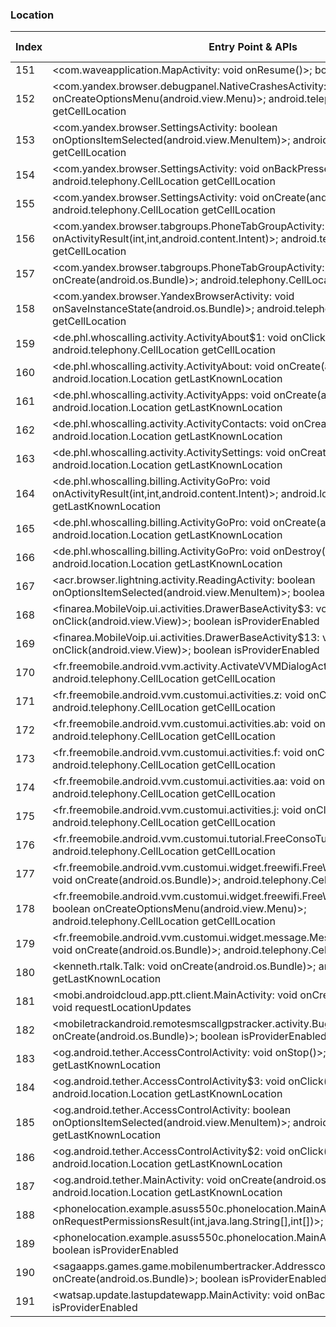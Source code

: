### Location
| Index | Entry Point & APIs | Screen shot | Resource id | Label |
| ------------- | ------------- | ------------- |-------------|-------------|
| 151 | <com.waveapplication.MapActivity: void onResume()>; boolean isProviderEnabled | ![](D:\COSMOS\output\py\Play_win8\Communication\com.waveapplication\com.waveapplication.MapActivity.png) |  | |
| 152 | <com.yandex.browser.debugpanel.NativeCrashesActivity: boolean onCreateOptionsMenu(android.view.Menu)>; android.telephony.CellLocation getCellLocation | ![](D:\COSMOS\output\py\Play_win8\Communication\com.yandex.browser\com.yandex.browser.debugpanel.NativeCrashesActivity.png) |  | |
| 153 | <com.yandex.browser.SettingsActivity: boolean onOptionsItemSelected(android.view.MenuItem)>; android.telephony.CellLocation getCellLocation | ![](D:\COSMOS\output\py\Play_win8\Communication\com.yandex.browser\com.yandex.browser.SettingsActivity.png) |  | |
| 154 | <com.yandex.browser.SettingsActivity: void onBackPressed()>; android.telephony.CellLocation getCellLocation | ![](D:\COSMOS\output\py\Play_win8\Communication\com.yandex.browser\com.yandex.browser.SettingsActivity.png) |  | |
| 155 | <com.yandex.browser.SettingsActivity: void onCreate(android.os.Bundle)>; android.telephony.CellLocation getCellLocation | ![](D:\COSMOS\output\py\Play_win8\Communication\com.yandex.browser\com.yandex.browser.SettingsActivity.png) |  | |
| 156 | <com.yandex.browser.tabgroups.PhoneTabGroupActivity: void onActivityResult(int,int,android.content.Intent)>; android.telephony.CellLocation getCellLocation | ![](D:\COSMOS\output\py\Play_win8\Communication\com.yandex.browser\com.yandex.browser.tabgroups.PhoneTabGroupActivity.png) |  | |
| 157 | <com.yandex.browser.tabgroups.PhoneTabGroupActivity: void onCreate(android.os.Bundle)>; android.telephony.CellLocation getCellLocation | ![](D:\COSMOS\output\py\Play_win8\Communication\com.yandex.browser\com.yandex.browser.tabgroups.PhoneTabGroupActivity.png) |  | |
| 158 | <com.yandex.browser.YandexBrowserActivity: void onSaveInstanceState(android.os.Bundle)>; android.telephony.CellLocation getCellLocation | ![](D:\COSMOS\output\py\Play_win8\Communication\com.yandex.browser\com.yandex.browser.YandexBrowserActivity.png) |  | |
| 159 | <de.phl.whoscalling.activity.ActivityAbout$1: void onClick(android.view.View)>; android.telephony.CellLocation getCellLocation | ![](D:\COSMOS\output\py\Play_win8\Communication\de.phl.whoscalling\de.phl.whoscalling.activity.ActivityAbout.png) |  | F |
| 160 | <de.phl.whoscalling.activity.ActivityAbout: void onCreate(android.os.Bundle)>; android.location.Location getLastKnownLocation | ![](D:\COSMOS\output\py\Play_win8\Communication\de.phl.whoscalling\de.phl.whoscalling.activity.ActivityAbout.png) |  | F |
| 161 | <de.phl.whoscalling.activity.ActivityApps: void onCreate(android.os.Bundle)>; android.location.Location getLastKnownLocation | ![](D:\COSMOS\output\py\Play_win8\Communication\de.phl.whoscalling\de.phl.whoscalling.activity.ActivityApps.png) |  | F |
| 162 | <de.phl.whoscalling.activity.ActivityContacts: void onCreate(android.os.Bundle)>; android.location.Location getLastKnownLocation | ![](D:\COSMOS\output\py\Play_win8\Communication\de.phl.whoscalling\de.phl.whoscalling.activity.ActivityContacts.png) |  | F |
| 163 | <de.phl.whoscalling.activity.ActivitySettings: void onCreate(android.os.Bundle)>; android.location.Location getLastKnownLocation | ![](D:\COSMOS\output\py\Play_win8\Communication\de.phl.whoscalling\de.phl.whoscalling.activity.ActivitySettings.png) |  | F |
| 164 | <de.phl.whoscalling.billing.ActivityGoPro: void onActivityResult(int,int,android.content.Intent)>; android.location.Location getLastKnownLocation | ![](D:\COSMOS\output\py\Play_win8\Communication\de.phl.whoscalling\de.phl.whoscalling.billing.ActivityGoPro.png) |  | F |
| 165 | <de.phl.whoscalling.billing.ActivityGoPro: void onCreate(android.os.Bundle)>; android.location.Location getLastKnownLocation | ![](D:\COSMOS\output\py\Play_win8\Communication\de.phl.whoscalling\de.phl.whoscalling.billing.ActivityGoPro.png) |  | F |
| 166 | <de.phl.whoscalling.billing.ActivityGoPro: void onDestroy()>; android.location.Location getLastKnownLocation | ![](D:\COSMOS\output\py\Play_win8\Communication\de.phl.whoscalling\de.phl.whoscalling.billing.ActivityGoPro.png) |  | F |
| 167 | <acr.browser.lightning.activity.ReadingActivity: boolean onOptionsItemSelected(android.view.MenuItem)>; boolean isProviderEnabled | ![](D:\COSMOS\output\py\Play_win8\Communication\net.rocket.browser\acr.browser.lightning.activity.ReadingActivity.png) |  | F |
| 168 | <finarea.MobileVoip.ui.activities.DrawerBaseActivity$3: void onClick(android.view.View)>; boolean isProviderEnabled | ![](D:\COSMOS\output\py\Play_win8\Communication\finarea.MobileVoip\finarea.MobileVoip.ui.activities.DrawerBaseActivity.png) |  | |
| 169 | <finarea.MobileVoip.ui.activities.DrawerBaseActivity$13: void onClick(android.view.View)>; boolean isProviderEnabled | ![](D:\COSMOS\output\py\Play_win8\Communication\finarea.MobileVoip\finarea.MobileVoip.ui.activities.DrawerBaseActivity.png) |  | |
| 170 | <fr.freemobile.android.vvm.activity.ActivateVVMDialogActivity: void onStart()>; android.telephony.CellLocation getCellLocation | ![](D:\COSMOS\output\py\Play_win8\Communication\fr.freemobile.android.vvm\fr.freemobile.android.vvm.activity.ActivateVVMDialogActivity.png) |  | |
| 171 | <fr.freemobile.android.vvm.customui.activities.z: void onClick(android.view.View)>; android.telephony.CellLocation getCellLocation | ![](D:\COSMOS\output\py\Play_win8\Communication\fr.freemobile.android.vvm\fr.freemobile.android.vvm.customui.activities.CustomUiPlayerActivity.png) |  | |
| 172 | <fr.freemobile.android.vvm.customui.activities.ab: void onClick(android.view.View)>; android.telephony.CellLocation getCellLocation | ![](D:\COSMOS\output\py\Play_win8\Communication\fr.freemobile.android.vvm\fr.freemobile.android.vvm.customui.activities.CustomUiPlayerActivity.png) |  | |
| 173 | <fr.freemobile.android.vvm.customui.activities.f: void onClick(android.view.View)>; android.telephony.CellLocation getCellLocation | ![](D:\COSMOS\output\py\Play_win8\Communication\fr.freemobile.android.vvm\fr.freemobile.android.vvm.customui.activities.CustomUiPlayerActivity.png) |  | |
| 174 | <fr.freemobile.android.vvm.customui.activities.aa: void onClick(android.view.View)>; android.telephony.CellLocation getCellLocation | ![](D:\COSMOS\output\py\Play_win8\Communication\fr.freemobile.android.vvm\fr.freemobile.android.vvm.customui.activities.CustomUiPlayerActivity.png) |  | |
| 175 | <fr.freemobile.android.vvm.customui.activities.j: void onClick(android.view.View)>; android.telephony.CellLocation getCellLocation | ![](D:\COSMOS\output\py\Play_win8\Communication\fr.freemobile.android.vvm\fr.freemobile.android.vvm.customui.activities.CustomUiPlayerActivity.png) |  | |
| 176 | <fr.freemobile.android.vvm.customui.tutorial.FreeConsoTutoActivity: void onStart()>; android.telephony.CellLocation getCellLocation | ![](D:\COSMOS\output\py\Play_win8\Communication\fr.freemobile.android.vvm\fr.freemobile.android.vvm.customui.tutorial.FreeConsoTutoActivity.png) |  | |
| 177 | <fr.freemobile.android.vvm.customui.widget.freewifi.FreeWifiAppWidgetConfigure: void onCreate(android.os.Bundle)>; android.telephony.CellLocation getCellLocation | ![](D:\COSMOS\output\py\Play_win8\Communication\fr.freemobile.android.vvm\fr.freemobile.android.vvm.customui.widget.freewifi.FreeWifiAppWidgetConfigure.png) |  | |
| 178 | <fr.freemobile.android.vvm.customui.widget.freewifi.FreeWifiAppWidgetConfigure: boolean onCreateOptionsMenu(android.view.Menu)>; android.telephony.CellLocation getCellLocation | ![](D:\COSMOS\output\py\Play_win8\Communication\fr.freemobile.android.vvm\fr.freemobile.android.vvm.customui.widget.freewifi.FreeWifiAppWidgetConfigure.png) |  | |
| 179 | <fr.freemobile.android.vvm.customui.widget.message.MessageAppWidgetConfigure: void onCreate(android.os.Bundle)>; android.telephony.CellLocation getCellLocation | ![](D:\COSMOS\output\py\Play_win8\Communication\fr.freemobile.android.vvm\fr.freemobile.android.vvm.customui.widget.message.MessageAppWidgetConfigure.png) |  | |
| 180 | <kenneth.rtalk.Talk: void onCreate(android.os.Bundle)>; android.location.Location getLastKnownLocation | ![](D:\COSMOS\output\py\Play_win8\Communication\kenneth.rtalk\kenneth.rtalk.Talk.png) |  | F |
| 181 | <mobi.androidcloud.app.ptt.client.MainActivity: void onCreate(android.os.Bundle)>; void requestLocationUpdates | ![](D:\COSMOS\output\py\Play_win8\Communication\mobi.androidcloud.app.ptt.client\mobi.androidcloud.app.ptt.client.MainActivity.png) |  | F |
| 182 | <mobiletrackandroid.remotesmscallgpstracker.activity.BugActivity: void onCreate(android.os.Bundle)>; boolean isProviderEnabled | ![](D:\COSMOS\output\py\Play_win8\Communication\mobiletrackandroid.remotesmscallgpstracker\mobiletrackandroid.remotesmscallgpstracker.activity.BugActivity.png) |  | F |
| 183 | <og.android.tether.AccessControlActivity: void onStop()>; android.location.Location getLastKnownLocation | ![](D:\COSMOS\output\py\Play_win8\Communication\og.android.tether\og.android.tether.AccessControlActivity.png) |  | F |
| 184 | <og.android.tether.AccessControlActivity$3: void onClick(android.view.View)>; android.location.Location getLastKnownLocation | ![](D:\COSMOS\output\py\Play_win8\Communication\og.android.tether\og.android.tether.AccessControlActivity.png) |  | F |
| 185 | <og.android.tether.AccessControlActivity: boolean onOptionsItemSelected(android.view.MenuItem)>; android.location.Location getLastKnownLocation | ![](D:\COSMOS\output\py\Play_win8\Communication\og.android.tether\og.android.tether.AccessControlActivity.png) |  | F |
| 186 | <og.android.tether.AccessControlActivity$2: void onClick(android.view.View)>; android.location.Location getLastKnownLocation | ![](D:\COSMOS\output\py\Play_win8\Communication\og.android.tether\og.android.tether.AccessControlActivity.png) |  | F |
| 187 | <og.android.tether.MainActivity: void onCreate(android.os.Bundle)>; android.location.Location getLastKnownLocation | ![](D:\COSMOS\output\py\Play_win8\Communication\og.android.tether\og.android.tether.MainActivity.png) |  | F |
| 188 | <phonelocation.example.asuss550c.phonelocation.MainActivity: void onRequestPermissionsResult(int,java.lang.String[],int[])>; boolean isProviderEnabled | ![](D:\COSMOS\output\py\Play_win8\Communication\phonelocation.example.asuss550c.phonelocationphone\phonelocation.example.asuss550c.phonelocation.MainActivity.png) |  | F |
| 189 | <phonelocation.example.asuss550c.phonelocation.MainActivity: void onResume()>; boolean isProviderEnabled | ![](D:\COSMOS\output\py\Play_win8\Communication\phonelocation.example.asuss550c.phonelocationphone\phonelocation.example.asuss550c.phonelocation.MainActivity.png) |  | F |
| 190 | <sagaapps.games.game.mobilenumbertracker.AddresscodeLocation: void onCreate(android.os.Bundle)>; boolean isProviderEnabled | ![](D:\COSMOS\output\py\Play_win8\Communication\sagaapps.games.game.mobilenumbertracker\sagaapps.games.game.mobilenumbertracker.AddresscodeLocation.png) |  | T |
| 191 | <watsap.update.lastupdatewapp.MainActivity: void onBackPressed()>; boolean isProviderEnabled | ![](D:\COSMOS\output\py\Play_win8\Communication\watsap.update.lastupdatewapp\watsap.update.lastupdatewapp.MainActivity.png) |  | F |
